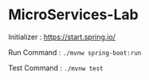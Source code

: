 # MicroServices-Lab

Initializer : https://start.spring.io/

Run Command : `./mvnw spring-boot:run`

Test Command : `./mvnw test`
